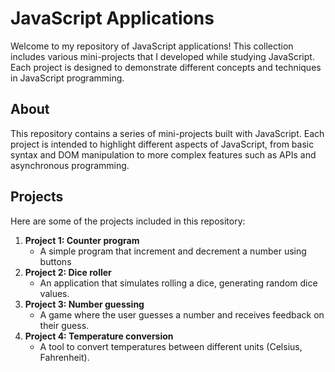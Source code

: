 # JavaScript Applications

Welcome to my repository of JavaScript applications! This collection includes various mini-projects that I developed while studying JavaScript. Each project is designed to demonstrate different concepts and techniques in JavaScript programming.

## About

This repository contains a series of mini-projects built with JavaScript. Each project is intended to highlight different aspects of JavaScript, from basic syntax and DOM manipulation to more complex features such as APIs and asynchronous programming.

## Projects

Here are some of the projects included in this repository:

1. **Project 1: Counter program**
   - A simple program that increment and decrement a number using buttons
2. **Project 2: Dice roller**
   - An application that simulates rolling a dice, generating random dice values.
3. **Project 3: Number guessing**
   - A game where the user guesses a number and receives feedback on their guess.
4. **Project 4: Temperature conversion**
   - A tool to convert temperatures between different units (Celsius, Fahrenheit).
